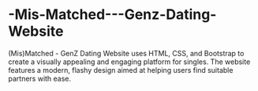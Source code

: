 # -Mis-Matched---Genz-Dating-Website
(Mis)Matched - GenZ Dating Website uses HTML, CSS, and Bootstrap to create a visually appealing and engaging platform for singles. The website features a modern, flashy design aimed at helping users find suitable partners with ease.
